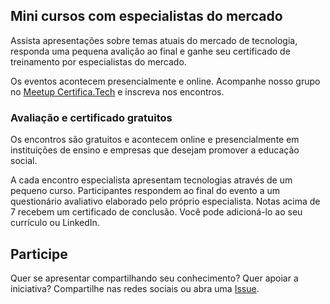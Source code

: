 ## Mini cursos com especialistas do mercado

Assista apresentações sobre temas atuais do mercado de tecnologia, responda uma pequena avalição ao final e ganhe seu certificado de treinamento por especialistas do mercado.

Os eventos acontecem presencialmente e online. Acompanhe nosso grupo no [Meetup Certifica.Tech](https://www.meetup.com/pt-BR/certificatech/) e inscreva nos encontros.

### Avaliação e certificado gratuitos

Os encontros são gratuitos e acontecem online e presencialmente em instituições de ensino e empresas que desejam promover a educação social. 

A cada encontro especialista apresentam tecnologias através de um pequeno curso. Participantes respondem ao final do evento a um questionário avaliativo elaborado pelo próprio especialista. Notas acima de 7 recebem um certificado de conclusão. Você pode adicioná-lo ao seu currículo ou LinkedIn.

## Participe

Quer se apresentar compartilhando seu conhecimento? Quer apoiar a iniciativa? Compartilhe nas redes sociais ou abra uma [Issue](https://github.com/danvitoriano/certifica.tech/issues).
